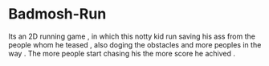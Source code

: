 # Badmosh-Run
 Its an 2D running game , in which this notty kid run saving his ass from the people whom he teased , also doging the obstacles and more peoples in the way . The more people start chasing his the more score he achived .
